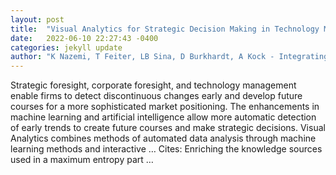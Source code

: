 ```yaml
---
layout: post
title:  "Visual Analytics for Strategic Decision Making in Technology Management"
date:   2022-06-10 22:27:43 -0400
categories: jekyll update
author: "K Nazemi, T Feiter, LB Sina, D Burkhardt, A Kock - Integrating Artificial Intelligence and …"
---
```

Strategic foresight, corporate foresight, and technology management enable firms to detect discontinuous changes early and develop future courses for a more sophisticated market positioning. The enhancements in machine learning and artificial intelligence allow more automatic detection of early trends to create future courses and make strategic decisions. Visual Analytics combines methods of automated data analysis through machine learning methods and interactive …
Cites: ‪Enriching the knowledge sources used in a maximum entropy part …‬  